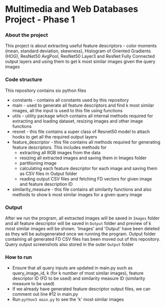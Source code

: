 
# Multimedia and Web Databases Project - Phase 1

### About the project

This project is about extracting useful feature descriptors - color moments (mean, standard deviation, skewness), Histogram of Oriented Gradients (HOG), ResNet50 AvgPool, ResNet50 Layer3 and ResNet Fully Connected output layers and using them to get k most similar images given the query images

### Code structure
 This repository contains six python files

 * constants - contains all constants used by this repository
 * main - used to generate all feature descriptors and find k most similar images, all the input is used to this file using functions
 * utils - utility package which contains all internal methods required for extracting and loading dataset, resizing images and other image functions
 * resnet - this file contains a super class of Resnet50 model to attach hooks to get all the required output layers
 * feature_descriptor - this file contains all methods required for generating feature descriptors. This includes methods for 
    * extracting all RGB images from the data
    * resizing all extracted images and saving them in Images folder
    * partitioning image
    * calculating each feature descriptor for each image and saving them as CSV files in Output folder
    * reading output CSV files and fetching FD vectors for given image and feature description ID
* similarity_measure - this file contains all similarity functions and also methods to show k most similar images for a given query image

### Output
After we run the program, all extracted images will be saved in `Images` folder and all feature descriptor will be saved in `Output` folder and preview of k most similar images will be shown. 'Images' and 'Output' have been deleted as they will be autogenerated once we running the program. Output folder containing all generated FD CSV files has been moved out of this repository. Query output screenshots also stored in the outer `Output` folder

### How to run

* Ensure that all query inputs are updated in main.py such as query_image_id, k (for k number of most similar images), feature descriptor ID (FD to be used) and similarity measure ID (similarity measure to be used)
* If we already have generated feature descriptor output files, we can comment out line #12 in main.py
* Run `python3 main.py` to see the 'k' most similar images
